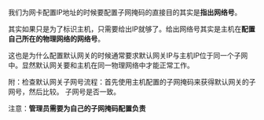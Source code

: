 我们为网卡配置IP地址的时候要配置子网掩码的直接目的其实是**指出网络号**。

其实如果只是为了标识主机，只需要给出IP就够了。给出网络号其实是主机在**配置自己所在的物理网络的网络号**。

这也是为什么配置默认网关的时候通常要求默认网关IP与主机IP位于同一个子网中。显然默认网关要和主机在同一物理网络中才能正常工作。

附：检查默认网关子网号流程：首先使用主机配置的子网掩码来获得默认网关的子网号，然后比较。
子网号是否一致。

注意：**管理员需要为自己的子网掩码配置负责**